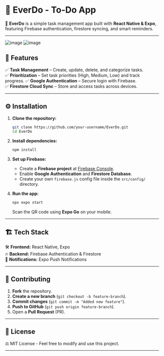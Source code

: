 
# 📌 **EverDo - To-Do App**  
🚀 **EverDo** is a simple task management app built with **React Native & Expo**, featuring Firebase authentication, firestore syncing, and smart reminders.  

---
![image](https://github.com/user-attachments/assets/7f932f2c-2e84-4e08-8704-1b9e15c6a91f) ![image](https://github.com/user-attachments/assets/ec63d904-e9e1-424d-9ac1-e3ec03ed3cbc)

## 🎯 **Features**
✅ **Task Management** – Create, update, delete, and categorize tasks.  
✅ **Prioritization** – Set task priorities (High, Medium, Low) and track progress.
✅ **Google Authentication** – Secure login with Firebase.  
✅ **Firestore Cloud Sync** – Store and access tasks across devices.  

---

## ⚙️ **Installation**
1. **Clone the repository:**  
   ```sh
   git clone https://github.com/your-username/EverDo.git
   cd EverDo
   ```
2. **Install dependencies:**  
   ```sh
   npm install
   ```
3. **Set up Firebase:**  
   - Create a **Firebase project** at [Firebase Console](https://console.firebase.google.com/).  
   - Enable **Google Authentication** and **Firestore Database**.  
   - Create your own `firebase.js` config file inside the `src/config/` directory.  

4. **Run the app:**  
   ```sh
   npx expo start
   ```
   Scan the QR code using **Expo Go** on your mobile.

---

## 🏗 **Tech Stack**
🛠 **Frontend:** React Native, Expo  
🔥 **Backend:** Firebase Authentication & Firestore  
🔔 **Notifications:** Expo Push Notifications  

---

## 🤝 **Contributing**
1. **Fork** the repository.  
2. **Create a new branch** (`git checkout -b feature-branch`).  
3. **Commit changes** (`git commit -m "Added new feature"`).  
4. **Push to GitHub** (`git push origin feature-branch`).  
5. Open a **Pull Request** (PR).  

---

## 📜 **License**
⚖️ MIT License - Feel free to modify and use this project.  

---

